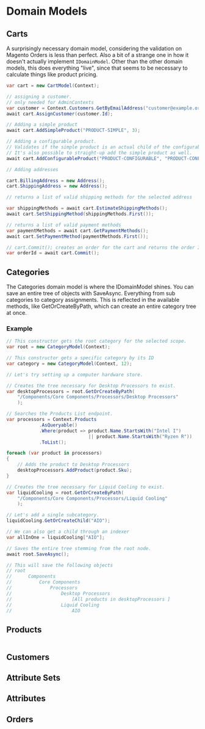 
# Domain Models


## Carts
A surprisingly necessary domain model, considering the validation on Magento Orders is less than perfect. Also a bit of a strange one in how it doesn't actually implement `IDomainModel`. Other than the other domain models, this does everything "live", since that seems to be necessary to calculate things like product pricing. 


```csharp
var cart = new CartModel(Context);

// assigning a customer.
// only needed for AdminContexts
var customer = Context.Customers.GetByEmailAddress("customer@example.org");
await cart.AssignCustomer(customer.Id);

// Adding a simple product
await cart.AddSimpleProduct("PRODUCT-SIMPLE", 3);

// Adding a configurable product.
// Validates if the simple product is an actual child of the configurable product.
// It's also possible to straight-up add the simple product as well.
await cart.AddConfigurableProduct("PRODUCT-CONFIGURABLE", "PRODUCT-CONFIGURABLE-XL", 3);

// Adding addresses

cart.BillingAddress = new Address();
cart.ShippingAddress = new Address();

// returns a list of valid shipping methods for the selected address

var shippingMethods = await cart.EstimateShippingMethods();
await cart.SetShippingMethod(shippingMethods.First());

// returns a list of valid payment methods
var paymentMethods = await cart.GetPaymentMethods();
await cart.SetPaymentMethod(paymentMethods.First());

// cart.Commit(); creates an order for the cart and returns the order ID for this order
var orderId = await cart.Commit();
``` 

## Categories
The Categories domain model is where the IDomainModel shines. You can save an entire tree of objects with SaveAsync. Everything from sub categories to category assignments. This is reflected in the available methods, like GetOrCreateByPath, which can create an entire category tree at once. 
### Example
```csharp
// This constructor gets the root category for the selected scope. 
var root = new CategoryModel(Context);

// This constructor gets a specific category by its ID 
var category = new CategoryModel(Context, 12);

// Let's try setting up a computer hardware store.

// Creates the tree necessary for Desktop Processors to exist.
var desktopProcessors = root.GetOrCreateByPath(
	"/Components/Core Components/Processors/Desktop Processors"
	);

// Searches the Products List endpoint.
var processors = Context.Products
			.AsQueryable()
			.Where(product => product.Name.StartsWith("Intel I")
			                  || product.Name.StartsWith("Ryzen R"))
			.ToList();

foreach (var product in processors)
{
	// Adds the product to Desktop Processors
	desktopProcessors.AddProduct(product.Sku);
}

// Creates the tree necessary for Liquid Cooling to exist.
var liquidCooling = root.GetOrCreateByPath(
	"/Components/Core Components/Processors/Liquid Cooling"
	);

// Let's add a single subcategory.
liquidCooling.GetOrCreateChild("AIO");

// We can also get a child through an indexer 
var allInOne = liquidCooling["AIO"];

// Saves the entire tree stemming from the root node.
await root.SaveAsync();

// This will save the following objects
// root
//		Components
//			Core Components
//				Processors
//					Desktop Processors
//						[All products in desktopProcessors ]
// 					Liquid Cooling
//						AIO
```

## Products

```csharp


```



## Customers
## Attribute Sets
## Attributes
## Orders

